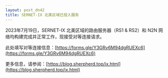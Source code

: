 ```yaml
---
layout: post_dn42
title: SERNET-IX 北美区域已投入服务
---
```


2023年7月19日，SERNET-IX 北美区域的路由服务器（RS1 & RS2）和 N2N 网络均构建完成并正常工作，现接受对等连接请求。

此处填写对等连接信息：[https://forms.gle/Y3GRv6M94dgRUEXc6](https://forms.gle/Y3GRv6M94dgRUEXc6)

更多信息，请参阅：[https://blog.sherpherd.top/ix.html](https://blog.sherpherd.top/ix.html)
